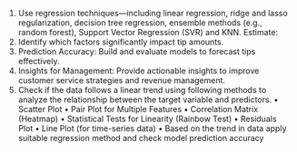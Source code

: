 1. Use regression techniques—including linear regression, ridge and lasso 
regularization, decision tree regression, ensemble methods (e.g., random forest), 
Support Vector Regression (SVR) and KNN. Estimate: 
1. Identify which factors significantly impact tip amounts.
2. Prediction Accuracy: Build and evaluate models to forecast tips effectively.
3. Insights for Management: Provide actionable insights to improve customer 
service strategies and revenue management.
2. Check if the data follows a linear trend using following methods to analyze the 
relationship between the target variable and predictors. 
• Scatter Plot
• Pair Plot for Multiple Features
• Correlation Matrix (Heatmap)
• Statistical Tests for Linearity (Rainbow Test)
• Residuals Plot
• Line Plot (for time-series data)
• Based on the trend in data apply suitable regression method and check 
model prediction accuracy
